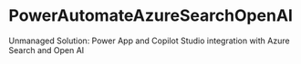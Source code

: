 # PowerAutomateAzureSearchOpenAI
Unmanaged Solution: Power App and Copilot Studio integration with Azure Search and Open AI
